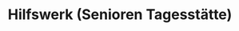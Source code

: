 ---
title: "Hilfswerk (Senioren Tagesstätte)"
url: /mauterndorf/hilfswerk-senioren-tagesstaette/
shop: Einkaufszentrum
---